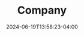 ---
title: Company
date: 2024-06-19T13:58:23-04:00
opening_date: 2007-04-04
closing_date: 2007-04-14
showtimes:
featured_image: 2007-Company.webp
featured_image_alt: 
featured_image_caption: Playbill cover for Company
featured_image_attr: Shawn Steadman, Sarah Sankovich
featured_image_attr_link: 
program:
Theatre: Jacksonville University - Stein College
Venue: Swisher Theater
Website: 
Tickets: 
cast:
- Robert: Alex Tsilogiannis
- Sarah: Missy Doehne
- Harry: Josh Cohen
- Susan: Amy Royster
- Peter: Jason Clement
- Jenny: Renee Freeman
- David: Dax Dyer
- Amy: Nina Waters
- Paul: Clenton Hollinger
- Joanne: Susan Pope
- Larry: Bob Pritchard
- Marta: Miranda Lawson
- Kathy: Kylie Farrell
- April: Crystal Blanche
crew:
- Stage Manager: Rodney Waldrip
- Assistant Stage Managers: 
  - Laura Peterson
  - Kristina Jourdonais
- Sound Board Operator: Robbie Nelson
- Sound Design: Robbie Nelson
- Assistant Set Designer: Richard Stanford
- Assistant Lighting Designer: Forrest Hinman
- Assistant Costume Designer: Bonnie Flook
- Program Layout: Jo El Hall
- Graphic Design: Shawn Steadman
- Props Crew Head: Clenton Hollinger
- Props Crew: 
  - Jeffrey LaDuke
  - Ashley Grant
- Props Runner: Jason Dietz
- Publicity Crew Head: Miranda Lawson
- Publicity Crew: 
  - Renee Freeman
  - Sue Pope
  - Dax Dyer
  - Michelle Marin
- Fight Coordinator: Devlin Mann
- Photographer: Sarah Sankovich
- Costume Crew: 
  - Ashley Grant
  - Jessica Varnado
- Wardrobe: Renee LaCroix
- Set Crew: 
  - Jo El Hall
  - TJ Urbaneck
  - Alex Tsilogiannis
  - Jay Deen
  - Johnnie Bovain
  - Stephanie Ponte
- Light Board Operator: Colleen Sharp
- Master Electrician: Maureen Mansoor
- Light Crew: 
  - Josh Cohen
  - Kristin Amero
  - Johnnie Bovain
  - Dax Dyer
  - Bonnie Flook
  - Tyler Graham
  - Jo EL Hall
  - Clenton Hollinger
  - Kristinia Jourdonais
  - Renee LaCroix
  - Jeffrey LaDuke
  - Annie Lorenzana
  - Daniel Maier
  - Abbey Paisley
  - Laura Peterson
  - Stephanie Ponte
  - Sue Pope
  - Amy Royster
  - Colleen Sharp
  - Darlene Stratton
  - TJ Urbanek
  - Kim Zavon
  - Zack Bass
- Student Technical Director: Richard Stanford
- Special Thanks: Alexia Stanford
orchestra:
- Bass: 
  - William McNeiland
  - Ernie Ealum
- Keyboard 2: Dennis Vincent
- Percussion: 
  - Tony Steve
  - Milton Threadcraft
- Piano: Stephen Fennell
- Reed 1: Kim Yorio
- Reed 2: 
  - Kristin Kusic
  - Ashley Morgan Price
  - Nicholas Marchese
- Reed 3: Joe Yorio
- Trombone: Greg Caruso
- Trumpet: Greg Curry
---